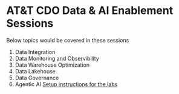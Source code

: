 # AT&T CDO Data & AI Enablement Sessions

Below topics would be covered in these sessions

1. Data Integration
2. Data Monitoring and Observibility
3. Data Warehouse Optimization
4. Data Lakehouse
5. Data Governance
6. Agentic AI
   <!-- <img src="./assets1/class structure.png" width="100%"> -->
   [Setup instructions for the labs](env-setup/README.md) <br>

